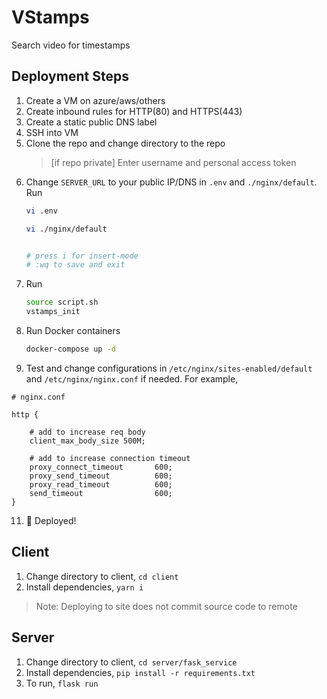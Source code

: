 # VStamps
Search video for timestamps

## Deployment Steps
1. Create a VM on azure/aws/others
2. Create inbound rules for HTTP(80) and HTTPS(443)
3. Create a static public DNS label
4. SSH into VM
5. Clone the repo and change directory to the repo
    > [if repo private] Enter username and personal access token
6. Change ```SERVER_URL``` to your public IP/DNS in ```.env``` and ```./nginx/default```. Run
    ```sh
    vi .env

    vi ./nginx/default 


    # press i for insert-mode
    # :wq to save and exit
    ```
7. Run
    ```sh
    source script.sh
    vstamps_init

    ```
8. Run Docker containers
    ```sh
    docker-compose up -d
    ```
9. Test and change configurations in ```/etc/nginx/sites-enabled/default``` and ```/etc/nginx/nginx.conf```  if needed. For example, 
```
# nginx.conf

http {

    # add to increase req body
    client_max_body_size 500M;
    
    # add to increase connection timeout
    proxy_connect_timeout       600;
    proxy_send_timeout          600;
    proxy_read_timeout          600;
    send_timeout                600;
}

```
11. 🚀 Deployed!

## Client
1. Change directory to client, ```cd client``` 
2. Install dependencies, ```yarn i```
>Note: Deploying to site does not commit source code to remote

## Server
1. Change directory to client, ```cd server/fask_service``` 
2. Install dependencies, ```pip install -r requirements.txt```
3. To run, ```flask run```

